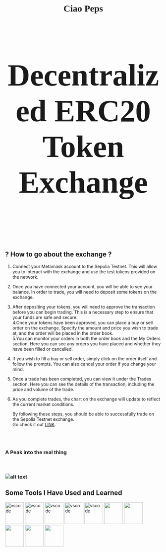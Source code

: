 <h1 align="center" style="font-size: 30px; font-family: 'Times New Roman', serif;">
   Ciao Peps
</h1>
<h2 align="center" style="font-size: 100px; font-family: 'Times New Roman', serif;"> Decentralized ERC20 Token Exchange <h2/>
<br><br>
<h2>? How to go about the exchange ?</h2>
   
1. Connect your Metamask account to the Sepolia Testnet. This will allow you to interact with the exchange and use the test tokens provided on the network.
2. Once you have connected your account, you will be able to see your balance. In order to trade, you will need to deposit some tokens on the exchange.
3. After depositing your tokens, you will need to approve the transaction before you can begin trading. This is a necessary step to ensure that your funds are safe and secure.<br>
4.Once your tokens have been approved, you can place a buy or sell order on the exchange. Specify the amount and price you wish to trade at, and the order will be  placed in the order book.<br>
5.You can monitor your orders in both the order book and the My Orders section. Here you can see any orders you have placed and whether they have been filled or    cancelled.<br>
6. If you wish to fill a buy or sell order, simply click on the order itself and follow the prompts. You can also cancel your order if you change your mind.<br>
7. Once a trade has been completed, you can view it under the Trades section. Here you can see the details of the transaction, including the price and volume of    the trade.<br>
8. As you complete trades, the chart on the exchange will update to reflect the current market conditions.<br>

   By following these steps, you should be able to successfully trade on the Sepolia Testnet exchange.<br>
    Go check it out        <a href="https://divine-union-1351.on.fleek.co/" target="_blank">LINK</a>.
 
<br><br>
<h3> A Peak into the real thing <h3/><br>
   
   
![alt text](https://drive.google.com/uc?id=1vs-GcbnXUQ4Qy9bGGUFl07-5lCS5mkrs "Image Title" )




<h2> Some Tools I Have Used and Learned</h2>
<p align="left">
<img src="https://cdn.jsdelivr.net/gh/devicons/devicon/icons/react/react-original.svg" /alt="vscode" width="60" height="70"/>
<img src="https://cdn.jsdelivr.net/gh/devicons/devicon/icons/solidity/solidity-original.svg" /alt="vscode" width="60" height="70"/>
<img src="https://cdn.jsdelivr.net/gh/devicons/devicon/icons/html5/html5-plain.svg" /alt="vscode" width="60" height="70"/>
<img src="https://cdn.jsdelivr.net/gh/devicons/devicon/icons/css3/css3-plain.svg" /alt="vscode" width="60" height="70"/>
<img src="https://cdn.jsdelivr.net/gh/devicons/devicon/icons/git/git-plain.svg" /alt="vscode" width="60" height="70"/> 
<img src="https://cdn.jsdelivr.net/gh/devicons/devicon/icons/vscode/vscode-original.svg" /width="60" height="70"/>
<img src="https://cdn.jsdelivr.net/gh/devicons/devicon/icons/ubuntu/ubuntu-plain.svg" /width="60" height="70"/>
<img src="https://cdn.jsdelivr.net/gh/devicons/devicon/icons/redux/redux-original.svg" /width="60" height="70"/>
<img src="https://cdn.jsdelivr.net/gh/devicons/devicon/icons/nodejs/nodejs-plain.svg" /width="60" height="70"/>
<img src="https://cdn.jsdelivr.net/gh/devicons/devicon/icons/javascript/javascript-plain.svg" /width="60" height="70"/>
</p>
